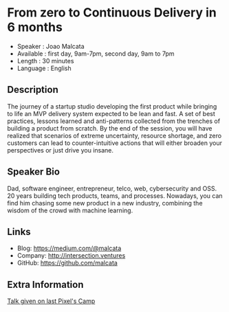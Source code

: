 From zero to Continuous Delivery in 6 months
=========================

* Speaker   : Joao Malcata
* Available : first day, 9am-7pm, second day, 9am to 7pm
* Length    : 30 minutes
* Language  : English

Description
-----------

The journey of a startup studio developing the first product while bringing to life an MVP delivery system expected to be lean and fast.
A set of best practices, lessons learned and anti-patterns collected from the trenches of building a product from scratch.
By the end of the session, you will have realized that scenarios of extreme uncertainty, resource shortage, and zero customers can lead to 
counter-intuitive actions that will either broaden your perspectives or just drive you insane.


Speaker Bio
-----------

Dad, software engineer, entrepreneur, telco, web, cybersecurity and OSS.
20 years building tech products, teams, and processes.
Nowadays, you can find him chasing some new product in a new industry, combining the wisdom of the crowd with machine learning.

Links
-----

* Blog: https://medium.com/@malcata
* Company: http://intersection.ventures
* GitHub: https://github.com/malcata

Extra Information
-----------------
[Talk given on last Pixel's Camp](https://github.com/PixelsCamp/talks/blob/master/2017/a-brief-and-personal-history-of-the-software-development-process_joao-malcata.md)

